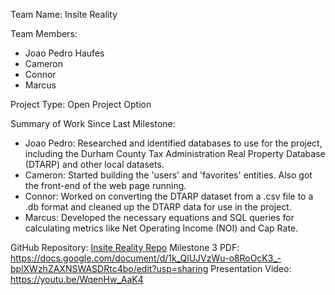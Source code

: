 Team Name: Insite Reality

Team Members:
- Joao Pedro Haufes
- Cameron
- Connor
- Marcus

Project Type: Open Project Option

Summary of Work Since Last Milestone:
- Joao Pedro: Researched and identified databases to use for the project, including the Durham County Tax Administration Real Property Database (DTARP) and other local datasets.
- Cameron: Started building the 'users' and 'favorites' entities. Also got the front-end of the web page running.
- Connor: Worked on converting the DTARP dataset from a .csv file to a .db format and cleaned up the DTARP data for use in the project.
- Marcus: Developed the necessary equations and SQL queries for calculating metrics like Net Operating Income (NOI) and Cap Rate.

GitHub Repository: [Insite Reality Repo](https://github.com/cameronmorganDuke/CS316-Project)
Milestone 3 PDF: https://docs.google.com/document/d/1k_QlUJVzWu-o8RoOcK3_-bplXWzhZAXNSWASDRtc4bo/edit?usp=sharing
Presentation Video: https://youtu.be/WqenHw_AaK4 

